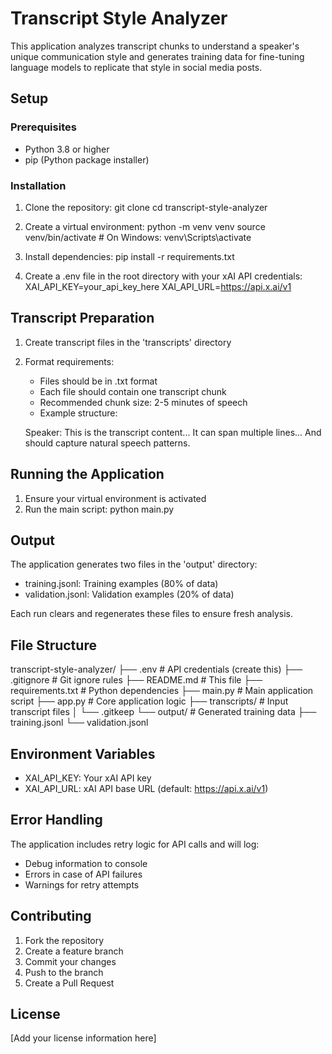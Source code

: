 # Transcript Style Analyzer

This application analyzes transcript chunks to understand a speaker's unique communication style and generates training data for fine-tuning language models to replicate that style in social media posts.

## Setup

### Prerequisites
- Python 3.8 or higher
- pip (Python package installer)

### Installation

1. Clone the repository:
git clone <repository-url>
cd transcript-style-analyzer

2. Create a virtual environment:
python -m venv venv
source venv/bin/activate  # On Windows: venv\Scripts\activate

3. Install dependencies:
pip install -r requirements.txt

4. Create a .env file in the root directory with your xAI API credentials:
XAI_API_KEY=your_api_key_here
XAI_API_URL=https://api.x.ai/v1

## Transcript Preparation

1. Create transcript files in the 'transcripts' directory
2. Format requirements:
   - Files should be in .txt format
   - Each file should contain one transcript chunk
   - Recommended chunk size: 2-5 minutes of speech
   - Example structure:
   
   Speaker: This is the transcript content...
   It can span multiple lines...
   And should capture natural speech patterns.

## Running the Application

1. Ensure your virtual environment is activated
2. Run the main script:
python main.py

## Output

The application generates two files in the 'output' directory:
- training.jsonl: Training examples (80% of data)
- validation.jsonl: Validation examples (20% of data)

Each run clears and regenerates these files to ensure fresh analysis.

## File Structure

transcript-style-analyzer/
├── .env                  # API credentials (create this)
├── .gitignore           # Git ignore rules
├── README.md            # This file
├── requirements.txt     # Python dependencies
├── main.py             # Main application script
├── app.py              # Core application logic
├── transcripts/        # Input transcript files
│   └── .gitkeep
└── output/             # Generated training data
    ├── training.jsonl
    └── validation.jsonl

## Environment Variables

- XAI_API_KEY: Your xAI API key
- XAI_API_URL: xAI API base URL (default: https://api.x.ai/v1)

## Error Handling

The application includes retry logic for API calls and will log:
- Debug information to console
- Errors in case of API failures
- Warnings for retry attempts

## Contributing

1. Fork the repository
2. Create a feature branch
3. Commit your changes
4. Push to the branch
5. Create a Pull Request

## License

[Add your license information here]